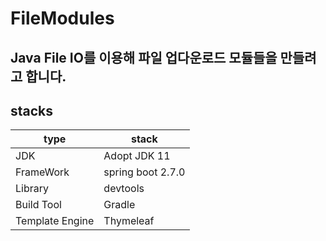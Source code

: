 # FileModules

## Java File IO를 이용해 파일 업다운로드 모듈들을 만들려고 합니다.

## stacks
| type            | stack             |
|-----------------|-------------------|
| JDK             | Adopt JDK 11      |
| FrameWork       | spring boot 2.7.0 |
| Library         | devtools          |
| Build Tool      | Gradle            |
| Template Engine | Thymeleaf         |